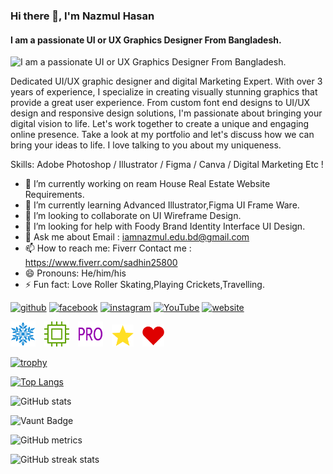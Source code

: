 ### Hi there 👋, I'm Nazmul Hasan
#### I am a passionate UI or UX Graphics Designer From Bangladesh.
![I am a passionate UI or UX Graphics Designer From Bangladesh.](https://scontent.fcla5-1.fna.fbcdn.net/v/t39.30808-6/432778136_1924910394633572_3549627778442227259_n.png?_nc_cat=111&ccb=1-7&_nc_sid=5f2048&_nc_eui2=AeHHjHdM0vgYos56uEONaL54QBnWoo2KjHZAGdaijYqMdvSZp4bVEBDQK2gjehc24dl2hdANS0fFSrqIQem2VOHj&_nc_ohc=8cFi-HtyZGUAX_HWTbB&_nc_zt=23&_nc_ht=scontent.fcla5-1.fna&oh=00_AfBlk8uoSHeoB6h2qmmXBWnBmLVzUp18QPJThYhcMXwPQg&oe=65FBDE2B)


Dedicated UI/UX graphic designer and digital Marketing Expert. With over 3 years of experience, I specialize in creating visually stunning graphics that provide a great user experience. From custom font end designs to UI/UX design and responsive design solutions, I'm passionate about bringing your digital vision to life. Let's work together to create a unique and engaging online presence. Take a look at my portfolio and let's discuss how we can bring your ideas to life. I love talking to  you about my uniqueness.

Skills: Adobe Photoshop / Illustrator / Figma / Canva / Digital Marketing Etc !

- 🔭 I’m currently working on ream House Real Estate Website Requirements. 
- 🌱 I’m currently learning Advanced Illustrator,Figma UI Frame Ware. 
- 👯 I’m looking to collaborate on UI Wireframe Design. 
- 🤔 I’m looking for help with Foody Brand Identity Interface UI Design. 
- 💬 Ask me about Email : iamnazmul.edu.bd@gmail.com 
- 📫 How to reach me: Fiverr Contact me : https://www.fiverr.com/sadhin25800 
- 😄 Pronouns: He/him/his 
- ⚡ Fun fact: Love Roller Skating,Playing Crickets,Travelling. 


[<img src='https://cdn.jsdelivr.net/npm/simple-icons@3.0.1/icons/github.svg' alt='github' height='40'>](https://github.com/https://github.com/nazmulhasansadhin)  [<img src='https://cdn.jsdelivr.net/npm/simple-icons@3.0.1/icons/facebook.svg' alt='facebook' height='40'>](https://www.facebook.com/https://web.facebook.com/nazmul.nub.bd/)  [<img src='https://cdn.jsdelivr.net/npm/simple-icons@3.0.1/icons/instagram.svg' alt='instagram' height='40'>](https://www.instagram.com/https://www.instagram.com/nazmul.nub.bd/?hl=en/)  [<img src='https://cdn.jsdelivr.net/npm/simple-icons@3.0.1/icons/youtube.svg' alt='YouTube' height='40'>](https://www.youtube.com/channel/https://github.com/nazmulhasansadhin)  [<img src='https://cdn.jsdelivr.net/npm/simple-icons@3.0.1/icons/icloud.svg' alt='website' height='40'>](https://github.com/nazmulhasansadhin)  

<a href='https://archiveprogram.github.com/'><img src='https://raw.githubusercontent.com/acervenky/animated-github-badges/master/assets/acbadge.gif' width='40' height='40'></a> <a href='https://docs.github.com/en/developers'><img src='https://raw.githubusercontent.com/acervenky/animated-github-badges/master/assets/devbadge.gif' width='40' height='40'></a> <a href='https://github.com/pricing'><img src='https://raw.githubusercontent.com/acervenky/animated-github-badges/master/assets/pro.gif' width='40' height='40'></a> <a href='https://stars.github.com/'><img src='https://raw.githubusercontent.com/acervenky/animated-github-badges/master/assets/starbadge.gif' width='35' height='35'></a> <a href='https://docs.github.com/en/github/supporting-the-open-source-community-with-github-sponsors'><img src='https://raw.githubusercontent.com/acervenky/animated-github-badges/master/assets/sponsorbadge.gif' width='35' height='35'></a> 

[![trophy](https://github-profile-trophy.vercel.app/?username=https://github.com/nazmulhasansadhin)](https://github.com/ryo-ma/github-profile-trophy)

[![Top Langs](https://github-readme-stats.vercel.app/api/top-langs/?username=https://github.com/nazmulhasansadhin)](https://github.com/anuraghazra/github-readme-stats)

![GitHub stats](https://github-readme-stats.vercel.app/api?username=https://github.com/nazmulhasansadhin&show_icons=true&count_private=true)  

![Vaunt Badge](https://api.vaunt.dev/v1/github/entities/https://github.com/nazmulhasansadhin/contributions?format=svg&private=true)  

![GitHub metrics](https://metrics.lecoq.io/https://github.com/nazmulhasansadhin)  

![GitHub streak stats](https://streak-stats.demolab.com/?user=https://github.com/nazmulhasansadhin)  

